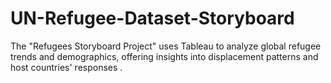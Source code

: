 # UN-Refugee-Dataset-Storyboard
The "Refugees Storyboard Project" uses Tableau to analyze global refugee trends and demographics, offering insights into displacement patterns and host countries' responses .
